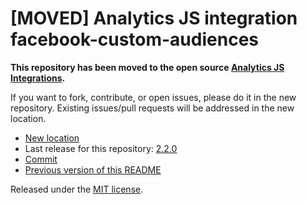 
# [MOVED] Analytics JS integration facebook-custom-audiences

**This repository has been moved to the open source [Analytics JS Integrations](https://github.com/segmentio/analytics.js-integrations).**

If you want to fork, contribute, or open issues, please do it in the new repository. Existing issues/pull requests will be addressed in the new location.

* [New location](https://github.com/segmentio/analytics.js-integrations/tree/master/integrations/facebook-custom-audiences)
* Last release for this repository: [2.2.0](https://github.com/segment-integrations/analytics.js-integration-facebook-custom-audiences/releases/tag/2.2.0)
* [Commit](https://github.com/segmentio/analytics.js-integrations/commit/3b3c9705f6fb85a1cefa74c80b6fbbbc119b8aca)
* [Previous version of this README](README-OLD.md)

Released under the [MIT license](LICENSE).

